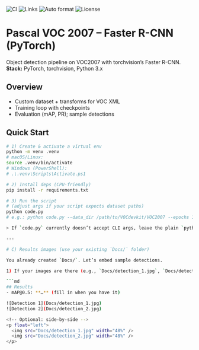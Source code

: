 ![CI](https://github.com/JanHuberty/PascalVOC2007/actions/workflows/python-ci.yml/badge.svg)
![Links](https://github.com/JanHuberty/PascalVOC2007/actions/workflows/links.yml/badge.svg)
![Auto format](https://github.com/JanHuberty/PascalVOC2007/actions/workflows/auto-format.yml/badge.svg)
![License](https://img.shields.io/github/license/JanHuberty/PascalVOC2007)


# Pascal VOC 2007 – Faster R-CNN (PyTorch)

Object detection pipeline on VOC2007 with torchvision’s Faster R-CNN.  
**Stack:** PyTorch, torchvision, Python 3.x

## Overview
- Custom dataset + transforms for VOC XML
- Training loop with checkpoints
- Evaluation (mAP, PR); sample detections

## Quick Start
```bash
# 1) Create & activate a virtual env
python -m venv .venv
# macOS/Linux:
source .venv/bin/activate
# Windows (PowerShell):
# .\.venv\Scripts\Activate.ps1

# 2) Install deps (CPU-friendly)
pip install -r requirements.txt

# 3) Run the script
# (adjust args if your script expects dataset paths)
python code.py
# e.g.: python code.py --data_dir /path/to/VOCdevkit/VOC2007 --epochs 1 --batch-size 2

> If `code.py` currently doesn’t accept CLI args, leave the plain `python code.py`. You can add args later.

---

# C) Results images (use your existing `Docs/` folder)

You already created `Docs/`. Let’s embed sample detections.

1) If your images are there (e.g., `Docs/detection_1.jpg`, `Docs/detection_2.jpg`), add this to the README under a “Results” heading:

```md
## Results
- mAP@0.5: **…** (fill in when you have it)

![Detection 1](Docs/detection_1.jpg)
![Detection 2](Docs/detection_2.jpg)

<!-- Optional: side-by-side -->
<p float="left">
  <img src="Docs/detection_1.jpg" width="48%" />
  <img src="Docs/detection_2.jpg" width="48%" />
</p>
